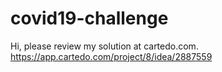 # covid19-challenge
Hi, please review my solution at cartedo.com. https://app.cartedo.com/project/8/idea/2887559
